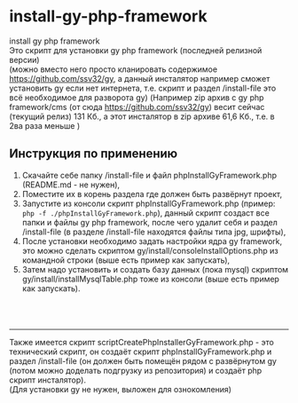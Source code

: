 # install-gy-php-framework<br/>
install gy php framework<br/>
Это скрипт для установки gy php framework (последней релизной версии)<br/>
(можно вместо него просто кланировать содержимое https://github.com/ssv32/gy, а данный инсталятор например сможет установить gy если нет интернета, т.е. скрипт и раздел /install-file это всё необходимое для разворота gy)
(Например zip архив с gy php framework/cms (от сюда  https://github.com/ssv32/gy) весит сейчас (текущий релиз) 131 Кб., а этот инсталятор в zip архиве 61,6 Кб., т.е. в 2ва раза меньше )
<br/>

## Инструкция по применению
1. Cкачайте себе папку /install-file и файл phpInstallGyFramework.php (README.md - не нужен), <br/>
2. Поместите их в корень раздела где должен быть развёрнут проект,<br/>
3. Запустите из консоли скрипт phpInstallGyFramework.php (пример: `php -f ./phpInstallGyFramework.php`), данный скрипт создаст все папки и файлы gy php framework, после чего удалит себя и раздел /install-file (в разделе /install-file находятся файлы типа jpg, шрифты),<br/>
4. После установки необходимо задать настройки ядра gy framework, это можно сделать скриптом gy/install/consoleInstallOptions.php из командной строки (выше есть пример как запускать), <br/>
5. Затем надо установить и создать базу данных (пока mysql) скриптом gy/install/installMysqlTable.php тоже из консоли  (выше есть пример как запускать). <br/>
<br/><br/><br/>

---
Также имеется скрипт scriptCreatePhpInstallerGyFramework.php - это технический скрипт, он создаёт скрипт phpInstallGyFramework.php и раздел /install-file (он должен быть помещён рядом с развёрнутом gy (потом можно доделать подгрузку из репозитория) и создаёт php скрипт инсталятор). 
<br/>
(Для установки gy не нужен, выложен для ознокомления)
